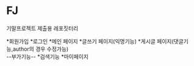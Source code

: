 # FJ
기말프로젝트 제출용 레포짓터리
<br>

*회원가입
*로그인
*메인 페이지
*글쓰기 페이지(익명기능)
*게시글 페이지(댓글기능,author의 경우 수정가능)
<br>
--부가기능--
*검색기능
*마이페이지
